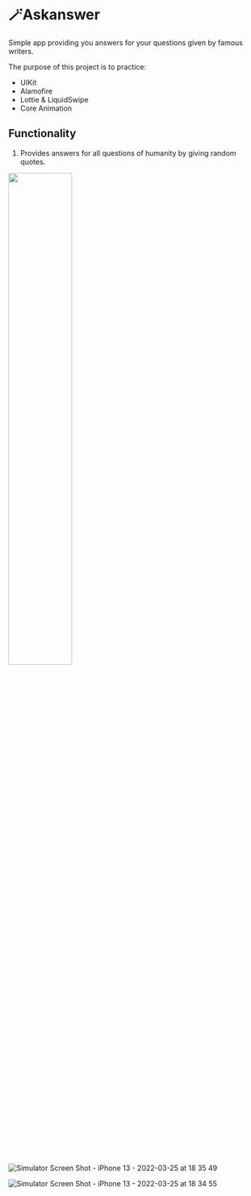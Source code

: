 # 🪄Askanswer
Simple app providing you answers for your questions given by famous writers.

The purpose of this project is to practice:

- UIKit
- Alamofire
- Lottie & LiquidSwipe
- Core Animation

## Functionality
1. Provides answers for all questions of humanity by giving random quotes.


<img src="https://user-images.githubusercontent.com/49292756/160152741-d01f3381-e960-43b7-99ea-e0e4991f48f4.png" width=50% height=50%>

![Simulator Screen Shot - iPhone 13 - 2022-03-25 at 18 35 49](https://user-images.githubusercontent.com/49292756/160152754-4428e3cf-f624-4bd7-8f0c-619deac4ba11.png)

![Simulator Screen Shot - iPhone 13 - 2022-03-25 at 18 34 55](https://user-images.githubusercontent.com/49292756/160152776-84520516-461c-41e4-9b09-fc30c4907fa0.png)

